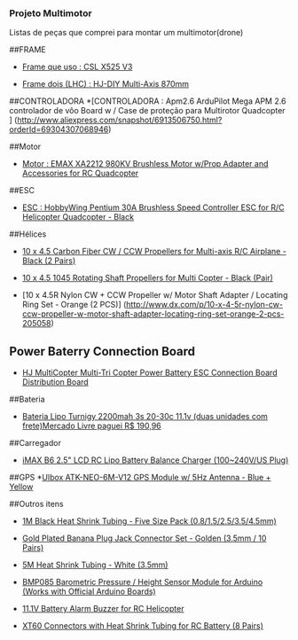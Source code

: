 ### Projeto Multimotor 
Listas de peças que comprei para montar um multimotor(drone)

##FRAME
* [Frame que uso : CSL X525 V3](http://www.banggood.com/Wholesale-CSL-X525-V3-4-Axis-KK-MK-AQ50D-Quadcopter-Frame-Set-p-50288.html)

* [Frame dois (LHC) : HJ-DIY Multi-Axis 870mm ](http://www.goodluckbuy.com/hj-diy-multi-axis-870mm-carbon-fiber-fpv-quadcopter-frame-kit-whiteblack-motor-mount-.html)

##CONTROLADORA
*[CONTROLADORA : Apm2.6 ArduPilot Mega APM 2.6 controlador de vôo Board w / Case de proteção para Multirotor Quadcopter ] (http://www.aliexpress.com/snapshot/6913506750.html?orderId=69304307068946)

##Motor
* [Motor : EMAX XA2212 980KV Brushless Motor w/Prop Adapter and Accessories for RC Quadcopter](http://www.dx.com/p/emax-xa2212-980kv-brushless-motor-w-prop-adapter-and-accessories-for-rc-quadcopter-308307)

##ESC
* [ESC : HobbyWing Pentium 30A Brushless Speed Controller ESC for R/C Helicopter Quadcopter - Black](http://www.dx.com/p/hobbywing-pentium-30a-brushless-speed-controller-esc-for-r-c-helicopter-quadcopter-black-184272)

##Hélices
* [10 x 4.5 Carbon Fiber CW / CCW Propellers for Multi-axis R/C Airplane - Black (2 Pairs)](http://www.dx.com/p/10-x-4-5-carbon-fiber-cw-ccw-propellers-for-multi-axis-r-c-airplane-black-2-pairs-170211)

* [10 x 4.5 1045 Rotating Shaft Propellers for Multi Copter - Black (Pair)](http://www.dx.com/p/10-x-4-5-1045-rotating-shaft-propellers-for-multi-copter-black-2-pair-123222)

* [10 x 4.5R Nylon CW + CCW Propeller w/ Motor Shaft Adapter / Locating Ring Set - Orange (2 PCS)] (http://www.dx.com/p/10-x-4-5r-nylon-cw-ccw-propeller-w-motor-shaft-adapter-locating-ring-set-orange-2-pcs-205058)

## Power Baterry Connection Board
* [HJ MultiCopter Multi-Tri Copter Power Battery ESC Connection Board Distribution Board](http://www.dx.com/p/hj-multicopter-multi-tri-copter-power-battery-esc-connection-board-distribution-board-256322)

##Bateria
* [Bateria Lipo Turnigy 2200mah 3s 20-30c 11.1v (duas unidades com frete)Mercado Livre paguei R$ 190,96](http://)

##Carregador
* [iMAX B6 2.5" LCD RC Lipo Battery Balance Charger (100~240V/US Plug)](http://www.dx.com/p/imax-b6-2-5-lcd-rc-lipo-battery-balance-charger-100-240v-us-plug-35190)

##GPS
*[Ulbox ATK-NEO-6M-V12 GPS Module w/ 5Hz Antenna - Blue + Yellow](http://www.dx.com/p/ulbox-atk-neo-6m-v12-gps-module-w-5hz-antenna-blue-yellow-226460)

##Outros itens
* [1M Black Heat Shrink Tubing - Five Size Pack (0.8/1.5/2.5/3.5/4.5mm)](http://www.dx.com/p/1m-black-heat-shrink-tubing-five-size-pack-0-8-1-5-2-5-3-5-4-5mm-23450)

* [Gold Plated Banana Plug Jack Connector Set - Golden (3.5mm / 10 Pairs)](http://www.dx.com/p/gold-plated-banana-plug-jack-connector-set-golden-3-5mm-10-pairs-159005)

* [5M Heat Shrink Tubing - White (3.5mm)](http://www.dx.com/p/5m-heat-shrink-tubing-white-3-5mm-94914)

* [BMP085 Barometric Pressure / Height Sensor Module for Arduino (Works with Official Arduino Boards)](http://www.dx.com/p/bmp085-barometric-pressure-height-sensor-module-for-arduino-blue-148612)

* [11.1V Battery Alarm Buzzer for RC Helicopter](http://www.dx.com/p/11-1v-battery-alarm-buzzer-for-rc-helicopter-35609)

* [XT60 Connectors with Heat Shrink Tubing for RC Battery (8 Pairs)](http://www.dx.com/p/xt60-connectors-with-heat-shrink-tubing-for-rc-battery-8-pairs-41135)
